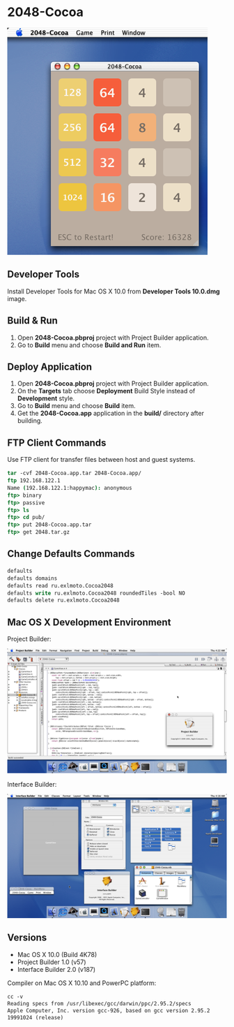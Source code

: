 2048-Cocoa
==========

![2048-Cocoa Mac OS X Screenshot](../image/2048-Cocoa-Screenshot.png)

## Developer Tools

Install Developer Tools for Mac OS X 10.0 from **Developer Tools 10.0.dmg** image.

## Build & Run

1. Open **2048-Cocoa.pbproj** project with Project Builder application.
2. Go to **Build** menu and choose **Build and Run** item.

## Deploy Application

1. Open **2048-Cocoa.pbproj** project with Project Builder application.
2. On the **Targets** tab choose **Deployment** Build Style instead of **Development** style.
3. Go to **Build** menu and choose **Build** item.
4. Get the **2048-Cocoa.app** application in the **build/** directory after building.

## FTP Client Commands

Use FTP client for transfer files between host and guest systems.

```tcsh
tar -cvf 2048-Cocoa.app.tar 2048-Cocoa.app/
ftp 192.168.122.1
Name (192.168.122.1:happymac): anonymous
ftp> binary
ftp> passive
ftp> ls
ftp> cd pub/
ftp> put 2048-Cocoa.app.tar
ftp> get 2048.tar.gz
```

## Change Defaults Commands

```tcsh
defaults
defaults domains
defaults read ru.exlmoto.Cocoa2048
defaults write ru.exlmoto.Cocoa2048 roundedTiles -bool NO
defaults delete ru.exlmoto.Cocoa2048
```

## Mac OS X Development Environment

Project Builder:

![Project Builder Mac OS X Screenshot](../image/ProjectBuilder-MacOSX-Screenshot.png)

Interface Builder:

![Interface Builder Mac OS X Screenshot](../image/InterfaceBuilder-MacOSX-Screenshot.png)

## Versions

* Mac OS X 10.0 (Build 4K78)
* Project Builder 1.0 (v57)
* Interface Builder 2.0 (v187)

Compiler on Mac OS X 10.10 and PowerPC platform:

```
cc -v
Reading specs from /usr/libexec/gcc/darwin/ppc/2.95.2/specs
Apple Computer, Inc. version gcc-926, based on gcc version 2.95.2 19991024 (release)
```
